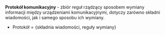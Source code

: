 
**Protokół komunikacyjny** - zbiór reguł rządzący sposobem wymiany informacji między urządzeniami komunikacyjnymi, dotyczy zarówno składni wiadomości, jak i samego sposobu ich wymiany.
- $\text{Protokół} = \{\text{składnia wiadomości, reguły wymiany}\}$